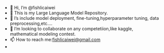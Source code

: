 - 👋 Hi, I’m @fishlicaiwei
- 👀 This is my Large Language Model Repository.
- 🌱 I’s include model deployment, fine-tuning,hyperparameter tuning, data preprocessing,etc....
- 💞️ I’m looking to collaborate on any competetiion,like kaggle, mathematical modeling contest.
- 📫 How to reach me:fishlicaiwei@gmail.com
- 

<!---
fishlicaiwei/fishlicaiwei is a ✨ special ✨ repository because its `README.md` (this file) appears on your GitHub profile.
You can click the Preview link to take a look at your changes.
--->

